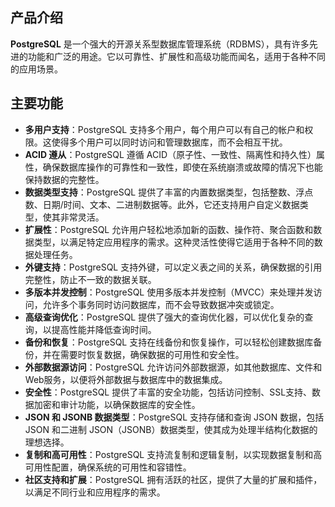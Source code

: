 ## 产品介绍

**PostgreSQL** 是一个强大的开源关系型数据库管理系统（RDBMS），具有许多先进的功能和广泛的用途。它以可靠性、扩展性和高级功能而闻名，适用于各种不同的应用场景。

## 主要功能

- **多用户支持**：PostgreSQL 支持多个用户，每个用户可以有自己的帐户和权限。这使得多个用户可以同时访问和管理数据库，而不会相互干扰。
- **ACID 遵从**：PostgreSQL 遵循 ACID（原子性、一致性、隔离性和持久性）属性，确保数据库操作的可靠性和一致性，即使在系统崩溃或故障的情况下也能保持数据的完整性。
- **数据类型支持**：PostgreSQL 提供了丰富的内置数据类型，包括整数、浮点数、日期/时间、文本、二进制数据等。此外，它还支持用户自定义数据类型，使其非常灵活。
- **扩展性**：PostgreSQL 允许用户轻松地添加新的函数、操作符、聚合函数和数据类型，以满足特定应用程序的需求。这种灵活性使得它适用于各种不同的数据处理任务。
- **外键支持**：PostgreSQL 支持外键，可以定义表之间的关系，确保数据的引用完整性，防止不一致的数据关联。
- **多版本并发控制**：PostgreSQL 使用多版本并发控制（MVCC）来处理并发访问，允许多个事务同时访问数据库，而不会导致数据冲突或锁定。
- **高级查询优化**：PostgreSQL 提供了强大的查询优化器，可以优化复杂的查询，以提高性能并降低查询时间。
- **备份和恢复**：PostgreSQL 支持在线备份和恢复操作，可以轻松创建数据库备份，并在需要时恢复数据，确保数据的可用性和安全性。
- **外部数据源访问**：PostgreSQL 允许访问外部数据源，如其他数据库、文件和Web服务，以便将外部数据与数据库中的数据集成。
- **安全性**：PostgreSQL 提供了丰富的安全功能，包括访问控制、SSL支持、数据加密和审计功能，以确保数据库的安全性。
- **JSON 和 JSONB 数据类型**：PostgreSQL 支持存储和查询 JSON 数据，包括 JSON 和二进制 JSON（JSONB）数据类型，使其成为处理半结构化数据的理想选择。
- **复制和高可用性**：PostgreSQL 支持流复制和逻辑复制，以实现数据复制和高可用性配置，确保系统的可用性和容错性。
- **社区支持和扩展**：PostgreSQL 拥有活跃的社区，提供了大量的扩展和插件，以满足不同行业和应用程序的需求。
